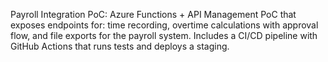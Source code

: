 Payroll Integration PoC: Azure Functions + API Management
PoC that exposes endpoints for: time recording, overtime calculations with approval flow, and file exports for the payroll system. Includes a CI/CD pipeline with GitHub Actions that runs tests and deploys a staging. 